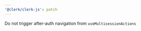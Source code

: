 ```yaml
---
'@clerk/clerk-js': patch
---
```


Do not trigger after-auth navigation from `useMultisessionActions`
